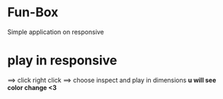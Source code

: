# Fun-Box
Simple application on responsive 
# play in responsive
==> click right click
==> choose inspect and play in dimensions
**u will see color change <3**

